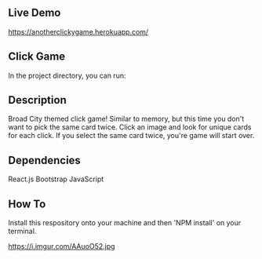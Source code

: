 
## Live Demo
https://anotherclickygame.herokuapp.com/

## Click Game

In the project directory, you can run:

## Description

Broad City themed click game! Similar to memory, but this time you don't want to pick the same card twice. Click an image and look for unique cards for each click. If you select the same card twice, you're game will start over.


## Dependencies

React.js
Bootstrap
JavaScript

## How To

Install this respository onto your machine and then 'NPM install' on your terminal. 

https://i.imgur.com/AAuoO52.jpg




